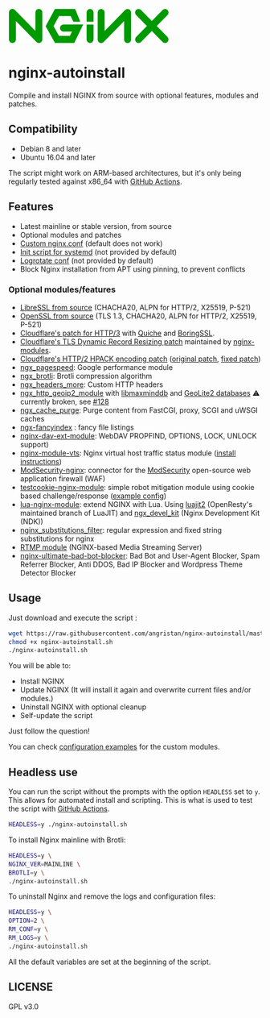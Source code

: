 ![NGiNX Logo](Nginx_Logo.png "NGiNX Logo")

# nginx-autoinstall

Compile and install NGINX from source with optional features, modules and patches.

## Compatibility

- Debian 8 and later
- Ubuntu 16.04 and later

The script might work on ARM-based architectures, but it's only being regularly tested against x86_64 with [GitHub Actions](https://github.com/angristan/nginx-autoinstall/actions/workflows/build.yml).

## Features

- Latest mainline or stable version, from source
- Optional modules and patches
- [Custom nginx.conf](https://github.com/angristan/nginx-autoinstall/blob/master/conf/nginx.conf) (default does not work)
- [Init script for systemd](https://github.com/angristan/nginx-autoinstall/blob/master/conf/nginx.service) (not provided by default)
- [Logrotate conf](https://github.com/angristan/nginx-autoinstall/blob/master/conf/nginx-logrotate) (not provided by default)
- Block Nginx installation from APT using pinning, to prevent conflicts

### Optional modules/features

- [LibreSSL from source](http://www.libressl.org/) (CHACHA20, ALPN for HTTP/2, X25519, P-521)
- [OpenSSL from source](https://www.openssl.org/) (TLS 1.3, CHACHA20, ALPN for HTTP/2, X25519, P-521)
- [Cloudflare's patch for HTTP/3](https://blog.cloudflare.com/experiment-with-http-3-using-nginx-and-quiche/) with [Quiche](https://github.com/cloudflare/quiche) and [BoringSSL](https://github.com/google/boringssl).
- [Cloudflare's TLS Dynamic Record Resizing patch](https://blog.cloudflare.com/optimizing-tls-over-tcp-to-reduce-latency/) maintained by [nginx-modules](https://github.com/nginx-modules/ngx_http_tls_dyn_size).
- [Cloudflare's HTTP/2 HPACK encoding patch](https://blog.cloudflare.com/hpack-the-silent-killer-feature-of-http-2/) ([original patch](https://github.com/cloudflare/sslconfig/blob/master/patches/nginx_1.13.1_http2_hpack.patch), [fixed patch](https://github.com/hakasenyang/openssl-patch/blob/master/nginx_hpack_push_1.15.3.patch))
- [ngx_pagespeed](https://github.com/pagespeed/ngx_pagespeed): Google performance module
- [ngx_brotli](https://github.com/google/ngx_brotli): Brotli compression algorithm
- [ngx_headers_more](https://github.com/openresty/headers-more-nginx-module): Custom HTTP headers
- [ngx_http_geoip2_module](https://github.com/leev/ngx_http_geoip2_module) with [libmaxminddb](https://github.com/maxmind/libmaxminddb) and [GeoLite2 databases](https://dev.maxmind.com/geoip/geoip2/geolite2/) ⚠️ currently broken, see [#128](https://github.com/angristan/nginx-autoinstall/issues/128)
- [ngx_cache_purge](https://github.com/FRiCKLE/ngx_cache_purge): Purge content from FastCGI, proxy, SCGI and uWSGI caches
- [ngx-fancyindex](https://github.com/aperezdc/ngx-fancyindex) : fancy file listings
- [nginx-dav-ext-module](https://github.com/arut/nginx-dav-ext-module): WebDAV PROPFIND, OPTIONS, LOCK, UNLOCK support)
- [nginx-module-vts](https://github.com/vozlt/nginx-module-vts): Nginx virtual host traffic status module ([install instructions](https://github.com/vozlt/nginx-module-vts#installation))
- [ModSecurity-nginx](https://github.com/SpiderLabs/ModSecurity-nginx): connector for the [ModSecurity](https://github.com/SpiderLabs/ModSecurity) open-source web application firewall (WAF)
- [testcookie-nginx-module](https://github.com/kyprizel/testcookie-nginx-module): simple robot mitigation module using cookie based challenge/response ([example config](https://github.com/kyprizel/testcookie-nginx-module#example-configuration))
- [lua-nginx-module](https://github.com/openresty/lua-nginx-module): extend NGINX with Lua. Using [luajit2](https://github.com/openresty/luajit2) (OpenResty's maintained branch of LuaJIT) and [ngx_devel_kit](https://github.com/simplresty/ngx_devel_kit) (Nginx Development Kit (NDK))
- [nginx_substitutions_filter](https://github.com/yaoweibin/ngx_http_substitutions_filter_module): regular expression and fixed string substitutions for nginx
- [RTMP module](https://github.com/arut/nginx-rtmp-module) (NGINX-based Media Streaming Server)
- [nginx-ultimate-bad-bot-blocker](https://github.com/mitchellkrogza/nginx-ultimate-bad-bot-blocker): Bad Bot and User-Agent Blocker, Spam Referrer Blocker, Anti DDOS, Bad IP Blocker and Wordpress Theme Detector Blocker

## Usage

Just download and execute the script :

```sh
wget https://raw.githubusercontent.com/angristan/nginx-autoinstall/master/nginx-autoinstall.sh
chmod +x nginx-autoinstall.sh
./nginx-autoinstall.sh
```

You will be able to:

- Install NGINX
- Update NGINX (It will install it again and overwrite current files and/or modules.)
- Uninstall NGINX with optional cleanup
- Self-update the script

Just follow the question!

You can check [configuration examples](https://github.com/angristan/nginx-autoinstall/tree/master/conf) for the custom modules.

## Headless use

You can run the script without the prompts with the option `HEADLESS` set to `y`. This allows for automated install and scripting. This is what is used to test the script with [GitHub Actions](https://github.com/angristan/nginx-autoinstall/actions/workflows/build.yml).

```sh
HEADLESS=y ./nginx-autoinstall.sh
```

To install Nginx mainline with Brotli:

```sh
HEADLESS=y \
NGINX_VER=MAINLINE \
BROTLI=y \
./nginx-autoinstall.sh
```

To uninstall Nginx and remove the logs and configuration files:

```sh
HEADLESS=y \
OPTION=2 \
RM_CONF=y \
RM_LOGS=y \
./nginx-autoinstall.sh
```

All the default variables are set at the beginning of the script.

## LICENSE

GPL v3.0
